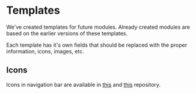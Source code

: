 # Templates

We've created templates for future modules. Already created modules are based on the earlier versions of these templates.

Each template has it's own fields that should be replaced with the proper information, icons, images, etc.

## Icons

Icons in navigation bar are available in <a href="https://www.jq22.com/demo/Materialize201705231801/css-icons.html" target="_blank">this</a> and <a href="https://pictogrammers.com/library/mdi/" target="_blank">this</a> repository.